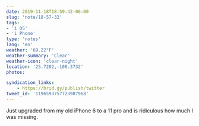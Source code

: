 ```yaml
---
date: 2019-11-18T18:59:42-06:00
slug: 'note/18-57-32'
tags:
- 'i OS'
- 'i Phone'
type: 'notes'
lang: 'en'
weather: '69.22°F'
weather-summary: 'Clear'
weather-icon: 'clear-night'
location: '25.7202,-100.3732'
photos:

syndication_links:
    - https://brid.gy/publish/twitter
tweet_id: '1196593757723987968'
---
```

Just upgraded from my old iPhone 6 to a 11 pro and is ridiculous how much I was missing. 
 